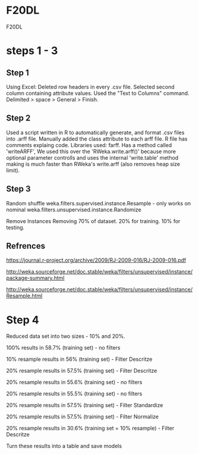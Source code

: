 # F20DL
F20DL


# steps 1 - 3

## Step 1
Using Excel:
Deleted row headers in every .csv file.
Selected second column containing attribute values.
Used the "Text to Columns" command.
Delimited > space > General > Finish.

## Step 2
Used a script written in R to automatically generate, and format .csv files into .arff file.
Manually added the class attribute to each arff file.
R file has comments explaing code.
Libraries used: farff.
Has a method called 'writeARFF', We used this over the 'RWeka.write.arff()' because more optional parameter controlls and uses the internal 'write.table' method making is much faster than RWeka's write.arff (also removes heap size limit).

## Step 3
Random shuffle
weka.filters.supervised.instance.Resample - only works on nominal
weka.filters.unsupervised.instance.Randomize

Remove Instances
Removing 70% of dataset.
20% for training.
10% for testing.


## Refrences
https://journal.r-project.org/archive/2009/RJ-2009-016/RJ-2009-016.pdf

http://weka.sourceforge.net/doc.stable/weka/filters/unsupervised/instance/package-summary.html

http://weka.sourceforge.net/doc.stable/weka/filters/unsupervised/instance/Resample.html


# Step 4

Reduced data set into two sizes - 10% and 20%.

100% results in 58.7% (training set) - no filters

10% resample results in 56% (training set) - Filter Descritze

20% resample results in 57.5% (training set) - Filter Descritze

20% resample results in 55.6% (training set) - no filters

20% resample results in 55.5% (training set) - no filters

20% resample results in 57.5% (training set) - Filter Standardize

20% resample results in 57.5% (training set) - Filter Normalize

20% resample results in 30.6% (training set = 10% resample) - Filter Descritze

Turn these results into a table and save models
